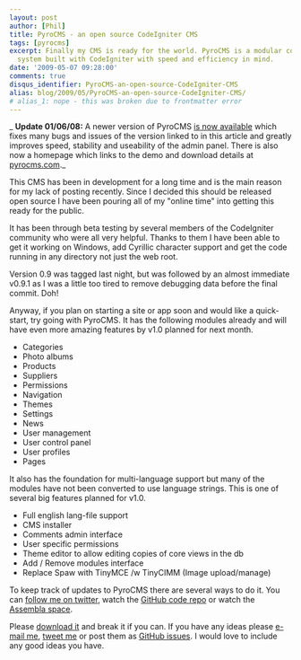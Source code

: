 ```yaml
---
layout: post
author: [Phil]
title: PyroCMS - an open source CodeIgniter CMS
tags: [pyrocms]
excerpt: Finally my CMS is ready for the world. PyroCMS is a modular content management
  system built with CodeIgniter with speed and efficiency in mind.
date: '2009-05-07 09:28:00'
comments: true
disqus_identifier: PyroCMS-an-open-source-CodeIgniter-CMS
alias: blog/2009/05/PyroCMS-an-open-source-CodeIgniter-CMS/
# alias_1: nope - this was broken due to frontmatter error
---
```


_ **Update 01/06/08:** A newer version of PyroCMS [is now available](http://github.com/philsturgeon/pyrocms/downloads "Version 0.9.5 of PyroCMS (a CodeIgniter Content Management system) is now available") which fixes many bugs and issues of the version linked to in this article and greatly improves speed, stability and useability of the admin panel. There is also now a homepage which links to the demo and download details at [pyrocms.com](http://pyrocms.com/ "PyroCMS website - A CodeIgniter CMS")._

This CMS has been in development for a long time and is the main reason for my lack of posting recently. Since I decided this should be released open source I have been pouring all of my "online time" into getting this ready for the public.  
  
  
It has been through beta testing by several members of the CodeIgniter community who were all very helpful. Thanks to them I have been able to get it working on Windows, add Cyrillic character support and get the code running in any directory not just the web root.  
  
  
Version 0.9 was tagged last night, but was followed by an almost immediate v0.9.1 as I was a little too tired to remove debugging data before the final commit. Doh!  
  
  
Anyway, if you plan on starting a site or app soon and would like a quick-start, try going with PyroCMS. It has the following modules already and will have even more amazing features by v1.0 planned for next month.

- Categories
- Photo albums
- Products
- Suppliers
- Permissions
- Navigation
- Themes
- Settings
- News
- User management
- User control panel
- User profiles
- Pages

It also has the foundation for multi-language support but many of the modules have not been converted to use language strings. This is one of several big features planned for v1.0.

- Full english lang-file support
- CMS installer
- Comments admin interface
- User specific permissions
- Theme editor to allow editing copies of core views in the db
- Add / Remove modules interface
- Replace Spaw with TinyMCE /w TinyCIMM (Image upload/manage)

To keep track of updates to PyroCMS there are several ways to do it. You can [follow me on twitter](http://twitter.com/philsturgeon), watch the [GitHub code repo](http://github.com/philsturgeon/pyrocms) or watch the [Assembla space](http://www.assembla.com/spaces/pyrocms).

Please [download it](http://github.com/philsturgeon/pyrocms/zipball/v0.9.1) and break it if you can. If you have any ideas please [e-mail me](contact), [tweet me](http://twitter.com/philsturgeon) or post them as [GitHub issues](http://github.com/philsturgeon/pyrocms/issues). I would love to include any good ideas you have.
